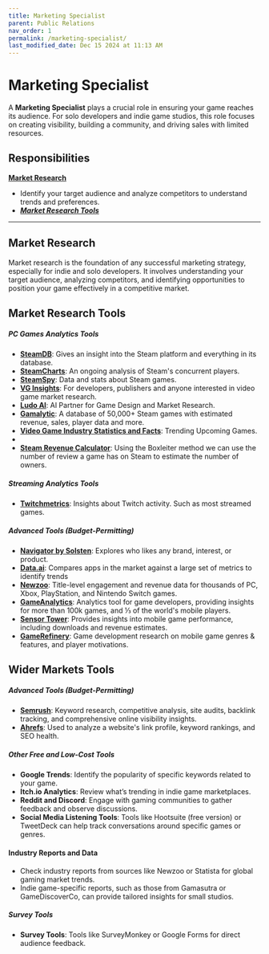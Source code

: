 ```yaml
---
title: Marketing Specialist  
parent: Public Relations  
nav_order: 1  
permalink: /marketing-specialist/  
last_modified_date: Dec 15 2024 at 11:13 AM
---
```


# Marketing Specialist  

A **Marketing Specialist** plays a crucial role in ensuring your game reaches its audience. For solo developers and indie game studios, this role focuses on creating visibility, building a community, and driving sales with limited resources.  

## Responsibilities  

[**Market Research**](#market-research)
- Identify your target audience and analyze competitors to understand trends and preferences. 
- [***Market Research Tools***](#market-research-tools)

<!-- **Content Creation**
- Develop promotional materials such as trailers, screenshots, blog posts, and dev diaries.  

**Analytics**
   - Track metrics like downloads, player engagement, and campaign performance to refine marketing efforts.  

**Social Media Management**
   - Plan and execute campaigns across platforms like Twitter, Instagram, TikTok, and YouTube.  

**Public Relations**
   - Pitch your game to journalists, influencers, and streamers to generate buzz.  

**Monetization Strategies**
   - Plan and optimize pricing models, discounts, and launch sales to maximize revenue.   -->

---

## Market Research  

Market research is the foundation of any successful marketing strategy, especially for indie and solo developers. It involves understanding your target audience, analyzing competitors, and identifying opportunities to position your game effectively in a competitive market.

<!-- #### **Understanding Your Target Audience**  
   - **Demographics**: Determine the age, gender, location, and income level of your ideal players.  
   - **Psychographics**: Understand player interests, gaming habits, and motivations. What types of games do they play, and why?  
   - **Behavior**: Study their purchasing habits, platforms of choice (PC, console, mobile), and engagement patterns (time spent playing, types of games downloaded).  

#### **Analyzing the Competition**  
   - **Identify Competitors**: Look for similar games in your genre or niche. This can include indie hits and larger titles that influence your audience's preferences.  
   - **Assess Strengths and Weaknesses**: What makes those games successful? Where do they fall short?  
   - **Compare Pricing and Monetization**: Study how competitors price their games, use DLCs, or integrate in-app purchases.  
   - **Community Interaction**: Observe how competitors engage with their audience. What social media platforms, forums, or events do they prioritize?  

#### **Identifying Market Trends**  
   - Stay updated on trends within your genre or niche. Are there particular themes, mechanics, or art styles gaining popularity?  
   - Consider the broader gaming landscape. For instance, new technologies like VR/AR, cloud gaming, or blockchain may open opportunities or challenges.   -->

## Market Research Tools

##### PC Games Analytics Tools
- [**SteamDB**](https://steamdb.info/): Gives an insight into the Steam platform and everything in its database.
- [**SteamCharts**](https://steamcharts.com/): An ongoing analysis of Steam's concurrent players.
- [**SteamSpy**](https://steamspy.com/): Data and stats about Steam games.
- [**VG Insights**](https://vginsights.com/): For developers, publishers and anyone interested in video game market research.
- [**Ludo AI**](https://app.ludo.ai/trends): AI Partner for Game Design and Market Research.
- [**Gamalytic**](https://gamalytic.com/): A database of 50,000+ Steam games with estimated revenue, sales, player data and more. 
- [**Video Game Industry Statistics and Facts**](https://games-stats.com/): Trending Upcoming Games.
- 
- [**Steam Revenue Calculator**](https://steam-revenue-calculator.com/): Using the Boxleiter method we can use the number of review a game has on Steam to estimate the number of owners.

##### Streaming Analytics Tools
- [**Twitchmetrics**](https://www.twitchmetrics.net/): Insights about Twitch activity. Such as most streamed games.

##### Advanced Tools (Budget-Permitting)  
   - [**Navigator by Solsten**](https://navigator.solsten.io/): Explores who likes any brand, interest, or product.
   - [**Data.ai**](https://www.data.ai/): Compares apps in the market against a large set of metrics to identify trends
   - [**Newzoo**](https://newzoo.com/): Title-level engagement and revenue data for thousands of PC, Xbox, PlayStation, and Nintendo Switch games.
   - [**GameAnalytics**](https://gameanalytics.com/): Analytics tool for game developers, providing insights for more than 100k games, and ⅓ of the world's mobile players.
   - [**Sensor Tower**](https://sensortower.com/): Provides insights into mobile game performance, including downloads and revenue estimates. 
   - [**GameRefinery**](https://www.gamerefinery.com/): Game development research on mobile game genres & features, and player motivations.

## Wider Markets Tools

##### Advanced Tools (Budget-Permitting)  
   - [**Semrush**](https://www.semrush.com/): Keyword research, competitive analysis, site audits, backlink tracking, and comprehensive online visibility insights.
   - [**Ahrefs**](https://ahrefs.com/): Used to analyze a website's link profile, keyword rankings, and SEO health. 


##### Other Free and Low-Cost Tools  
   - **Google Trends**: Identify the popularity of specific keywords related to your game.  
   - **Itch.io Analytics**: Review what’s trending in indie game marketplaces.  
   - **Reddit and Discord**: Engage with gaming communities to gather feedback and observe discussions.  
   - **Social Media Listening Tools**: Tools like Hootsuite (free version) or TweetDeck can help track conversations around specific games or genres.  

#### **Industry Reports and Data**  
   - Check industry reports from sources like Newzoo or Statista for global gaming market trends.  
   - Indie game-specific reports, such as those from Gamasutra or GameDiscoverCo, can provide tailored insights for small studios.  

##### Survey Tools
   - **Survey Tools**: Tools like SurveyMonkey or Google Forms for direct audience feedback.  
